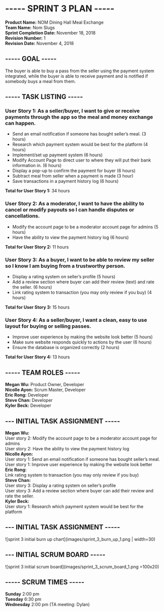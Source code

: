 # ----- SPRINT 3 PLAN -----
**Product Name:** NOM Dining Hall Meal Exchange  
**Team Name:** Nom Slugs  
**Sprint Completion Date:** November 18, 2018  
**Revision Number:** 1  
**Revision Date:** November 4, 2018


## ----- GOAL -----
The buyer is able to buy a pass from the seller using the payment system integrated, 
while the buyer is able to receive payment and is notified if somebody buys a meal from them.

## ----- TASK LISTING -----
### User Story 1: As a seller/buyer, I want to give or receive payments through the app so the meal and money exchange can happen.
  - Send an email notification if someone has bought seller’s meal. (3 hours)
  - Research which payment system would be best for the platform (4 hours)
  - Implement/set up payment system (6 hours)
  - Modify Account Page to direct user to where they will put their bank information in. (6 hours)
  - Display a pop-up to confirm the payment for buyer (6 hours)
  - Subtract meal from seller when a payment is made (3 hour)
  - Save transactions in a payment history log (6 hours)

**Total for User Story 1:** 34 hours

### User Story 2: As a moderator, I want to have the ability to cancel or modify payouts so I can handle disputes or cancellations.
  - Modify the account page to be a moderator account page for admins (5 hours)
  - Have the ability to view the payment history log (6 hours)

**Total for User Story 2:** 11 hours

### User Story 3: As a buyer, I want to be able to review my seller so I know I am buying from a trustworthy person.
  -  Display a rating system on seller’s profile (5 hours)
  - Add a review section where buyer can add their review (text) and rate the seller. (6 hours)
  - Link rating system to transaction (you may only review if you buy) (4 hours)

**Total for User Story 3:** 15 hours

### User Story 4: As a seller/buyer, I want a clean, easy to use layout for buying or selling passes.

 - Improve user experience by making the website look better (5 hours)
 - Make sure website responds quickly to actions by the user (6 hours) 
 - Ensure the database is organized correctly (2 hours)

 **Total for User Story 4:** 13 hours
 
  
## ----- TEAM ROLES -----
**Megan Wu:**       Product Owner, Developer  
**Nicolle Ayon:**   Scrum Master, Developer   
**Eric Rong:**      Developer  
**Steve Chan:**     Developer  
**Kyler Beck:**     Developer  


## --- INITIAL TASK ASSIGNMENT -----
**Megan Wu:**  
  User story 2: Modify the account page to be a moderator account page for admins  
  User story 2: Have the ability to view the payment history log  
**Nicolle Ayon:**  
  User story 1: Send an email notification if someone has bought seller’s meal.  
  User story 1: Improve user experience by making the website look better  
**Eric Rong:**  
  Link rating system to transaction (you may only review if you buy)  
**Steve Chan:**  
  User story 3: Display a rating system on seller’s profile  
  User story 3: Add a review section where buyer can add their review and rate the seller.  
**Kyler Beck:**  
  User story 1: Research which payment system would be best for the platform  


## --- INITIAL TASK ASSIGNMENT -----
![sprint 3 initial burn up chart](images/sprint_3_burn_up_1.png | width=30)  


## --- INITIAL SCRUM BOARD -----
![sprint 3 initial scrum board](images/sprint_3_scrum_board_1.png =100x20)    


## ----- SCRUM TIMES -----
**Sunday**    2:00 pm  
**Tuesday**   6:30 pm  
**Wednesday** 2:00 pm (TA meeting: Dylan)  

